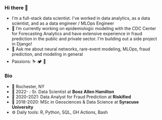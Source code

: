 ### Hi there 👋

- I'm a full-stack data scientist. I've worked in data analytics, as a data scientist, and as a data engineer / MLOps Engineer
- 🔭 I’m currently working on epidemiologic modeling with the CDC Center for Forecasting Analytics and have extensive experience in fraud prediction in the public and private sector. I'm building out a side project in Django!
- 💬 Ask me about neural networks, rare-event modeling, MLOps, fraud prediction, and modeling in general
- Passions: ⛷️ 🏕️ 🎸

### Bio
- 🏡 Rochester, NY
- 🏢 2022- : Sr. Data Scientist at **Booz Allen Hamilton**
- 🏢 2020-2021: Data Analyst for Fraud Prediction at **Riskified**
- 📜 2018-2020: MSc in Geosciences & Data Science at **Syracuse University**
- ⚙️ Daily tools: R, Python, SQL, GH Actions, Bash
